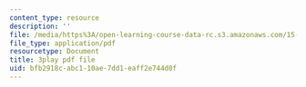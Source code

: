 ```yaml
---
content_type: resource
description: ''
file: /media/https%3A/open-learning-course-data-rc.s3.amazonaws.com/15-401-finance-theory-i-fall-2008/bfb2918cabc110ae7dd1eaff2e744d0f_i_pLF9J3QPE.pdf
file_type: application/pdf
resourcetype: Document
title: 3play pdf file
uid: bfb2918c-abc1-10ae-7dd1-eaff2e744d0f
---
```

